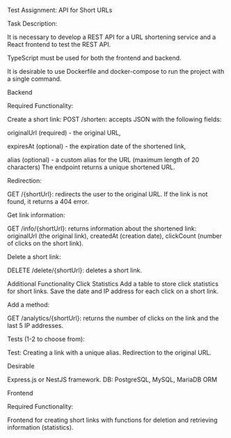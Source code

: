 Test Assignment: API for Short URLs

Task Description:

It is necessary to develop a REST API for a URL shortening service and a React frontend to test the REST API.

TypeScript must be used for both the frontend and backend.

It is desirable to use Dockerfile and docker-compose to run the project with a single command.

Backend

Required Functionality:

Create a short link:
POST /shorten: accepts JSON with the following fields:

originalUrl (required) - the original URL,

expiresAt (optional) - the expiration date of the shortened link,

alias (optional) - a custom alias for the URL (maximum length of 20 characters)
The endpoint returns a unique shortened URL.

Redirection:

GET /{shortUrl}: redirects the user to the original URL.
If the link is not found, it returns a 404 error.

Get link information:

GET /info/{shortUrl}: returns information about the shortened link:
originalUrl (the original link),
createdAt (creation date),
clickCount (number of clicks on the short link).

Delete a short link:

DELETE /delete/{shortUrl}: deletes a short link.

Additional Functionality
Click Statistics
Add a table to store click statistics for short links. Save the date and IP address for each click on a short link.

Add a method:

GET /analytics/{shortUrl}: returns the number of clicks on the link and the last 5 IP addresses.

Tests (1-2 to choose from):

Test:
Creating a link with a unique alias.
Redirection to the original URL.

Desirable

Express.js or NestJS framework.
DB: PostgreSQL, MySQL, MariaDB
ORM

Frontend

Required Functionality:

Frontend for creating short links with functions for deletion and retrieving information (statistics).
